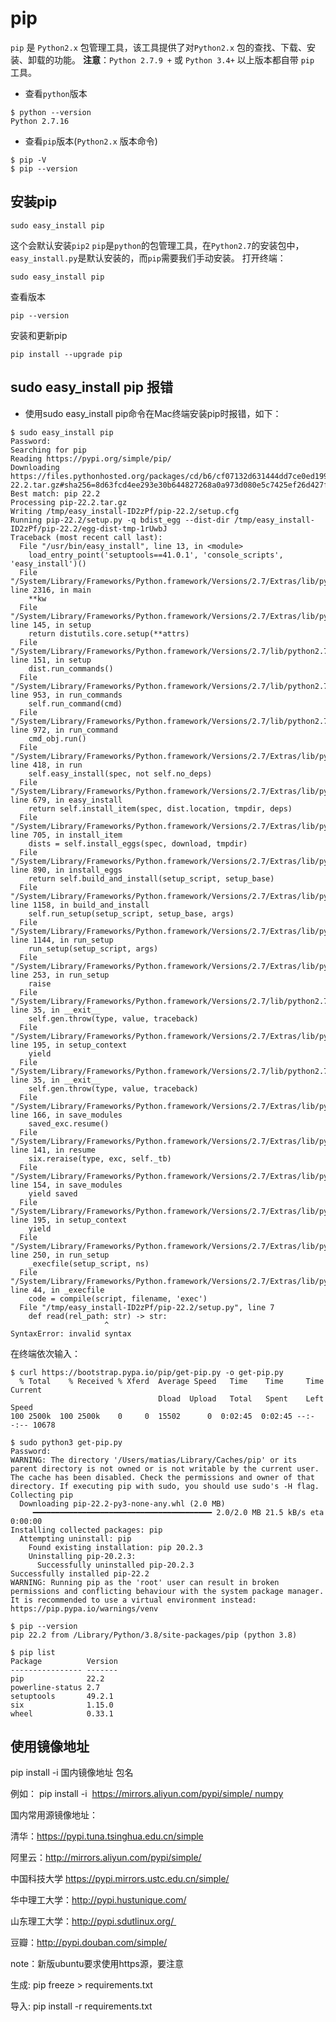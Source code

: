 <!--
 * @Author: matiastang
 * @Date: 2022-07-26 14:51:42
 * @LastEditors: matiastang
 * @LastEditTime: 2022-07-26 17:35:31
 * @FilePath: /matias-python/md/pip.md
 * @Description: pip
-->
# pip

`pip` 是 `Python2.x` 包管理工具，该工具提供了对`Python2.x` 包的查找、下载、安装、卸载的功能。
**注意**：`Python 2.7.9 +` 或 `Python 3.4+` 以上版本都自带 `pip` 工具。

* 查看`python`版本

```
$ python --version
Python 2.7.16
```

* 查看`pip`版本(`Python2.x` 版本命令)

```
$ pip -V
$ pip --version
```

## 安装pip

```
sudo easy_install pip
```
这个会默认安装`pip2`
`pip`是`python`的包管理工具，在`Python2.7`的安装包中，`easy_install.py`是默认安装的，而`pip`需要我们手动安装。
打开终端：
```
sudo easy_install pip
```
查看版本
```
pip --version
```
安装和更新pip
```
pip install --upgrade pip
```

## sudo easy_install pip 报错

* 使用sudo easy_install pip命令在Mac终端安装pip时报错，如下：
  
```
$ sudo easy_install pip
Password:
Searching for pip
Reading https://pypi.org/simple/pip/
Downloading https://files.pythonhosted.org/packages/cd/b6/cf07132d631444dd7ce0ed199f2327eb34e2418f1675145e5b10e1ee65cd/pip-22.2.tar.gz#sha256=8d63fcd4ee293e30b644827268a0a973d080e5c7425ef26d427f5eb2126c7681
Best match: pip 22.2
Processing pip-22.2.tar.gz
Writing /tmp/easy_install-ID2zPf/pip-22.2/setup.cfg
Running pip-22.2/setup.py -q bdist_egg --dist-dir /tmp/easy_install-ID2zPf/pip-22.2/egg-dist-tmp-1rUwbJ
Traceback (most recent call last):
  File "/usr/bin/easy_install", line 13, in <module>
    load_entry_point('setuptools==41.0.1', 'console_scripts', 'easy_install')()
  File "/System/Library/Frameworks/Python.framework/Versions/2.7/Extras/lib/python/setuptools/command/easy_install.py", line 2316, in main
    **kw
  File "/System/Library/Frameworks/Python.framework/Versions/2.7/Extras/lib/python/setuptools/__init__.py", line 145, in setup
    return distutils.core.setup(**attrs)
  File "/System/Library/Frameworks/Python.framework/Versions/2.7/lib/python2.7/distutils/core.py", line 151, in setup
    dist.run_commands()
  File "/System/Library/Frameworks/Python.framework/Versions/2.7/lib/python2.7/distutils/dist.py", line 953, in run_commands
    self.run_command(cmd)
  File "/System/Library/Frameworks/Python.framework/Versions/2.7/lib/python2.7/distutils/dist.py", line 972, in run_command
    cmd_obj.run()
  File "/System/Library/Frameworks/Python.framework/Versions/2.7/Extras/lib/python/setuptools/command/easy_install.py", line 418, in run
    self.easy_install(spec, not self.no_deps)
  File "/System/Library/Frameworks/Python.framework/Versions/2.7/Extras/lib/python/setuptools/command/easy_install.py", line 679, in easy_install
    return self.install_item(spec, dist.location, tmpdir, deps)
  File "/System/Library/Frameworks/Python.framework/Versions/2.7/Extras/lib/python/setuptools/command/easy_install.py", line 705, in install_item
    dists = self.install_eggs(spec, download, tmpdir)
  File "/System/Library/Frameworks/Python.framework/Versions/2.7/Extras/lib/python/setuptools/command/easy_install.py", line 890, in install_eggs
    return self.build_and_install(setup_script, setup_base)
  File "/System/Library/Frameworks/Python.framework/Versions/2.7/Extras/lib/python/setuptools/command/easy_install.py", line 1158, in build_and_install
    self.run_setup(setup_script, setup_base, args)
  File "/System/Library/Frameworks/Python.framework/Versions/2.7/Extras/lib/python/setuptools/command/easy_install.py", line 1144, in run_setup
    run_setup(setup_script, args)
  File "/System/Library/Frameworks/Python.framework/Versions/2.7/Extras/lib/python/setuptools/sandbox.py", line 253, in run_setup
    raise
  File "/System/Library/Frameworks/Python.framework/Versions/2.7/lib/python2.7/contextlib.py", line 35, in __exit__
    self.gen.throw(type, value, traceback)
  File "/System/Library/Frameworks/Python.framework/Versions/2.7/Extras/lib/python/setuptools/sandbox.py", line 195, in setup_context
    yield
  File "/System/Library/Frameworks/Python.framework/Versions/2.7/lib/python2.7/contextlib.py", line 35, in __exit__
    self.gen.throw(type, value, traceback)
  File "/System/Library/Frameworks/Python.framework/Versions/2.7/Extras/lib/python/setuptools/sandbox.py", line 166, in save_modules
    saved_exc.resume()
  File "/System/Library/Frameworks/Python.framework/Versions/2.7/Extras/lib/python/setuptools/sandbox.py", line 141, in resume
    six.reraise(type, exc, self._tb)
  File "/System/Library/Frameworks/Python.framework/Versions/2.7/Extras/lib/python/setuptools/sandbox.py", line 154, in save_modules
    yield saved
  File "/System/Library/Frameworks/Python.framework/Versions/2.7/Extras/lib/python/setuptools/sandbox.py", line 195, in setup_context
    yield
  File "/System/Library/Frameworks/Python.framework/Versions/2.7/Extras/lib/python/setuptools/sandbox.py", line 250, in run_setup
    _execfile(setup_script, ns)
  File "/System/Library/Frameworks/Python.framework/Versions/2.7/Extras/lib/python/setuptools/sandbox.py", line 44, in _execfile
    code = compile(script, filename, 'exec')
  File "/tmp/easy_install-ID2zPf/pip-22.2/setup.py", line 7
    def read(rel_path: str) -> str:
                     ^
SyntaxError: invalid syntax
```

在终端依次输入：
```
$ curl https://bootstrap.pypa.io/pip/get-pip.py -o get-pip.py
  % Total    % Received % Xferd  Average Speed   Time    Time     Time  Current
                                 Dload  Upload   Total   Spent    Left  Speed
100 2500k  100 2500k    0     0  15502      0  0:02:45  0:02:45 --:--:-- 10678
```
```
$ sudo python3 get-pip.py
Password:
WARNING: The directory '/Users/matias/Library/Caches/pip' or its parent directory is not owned or is not writable by the current user. The cache has been disabled. Check the permissions and owner of that directory. If executing pip with sudo, you should use sudo's -H flag.
Collecting pip
  Downloading pip-22.2-py3-none-any.whl (2.0 MB)
     ━━━━━━━━━━━━━━━━━━━━━━━━━━━━━━━━━━━━━━━━ 2.0/2.0 MB 21.5 kB/s eta 0:00:00
Installing collected packages: pip
  Attempting uninstall: pip
    Found existing installation: pip 20.2.3
    Uninstalling pip-20.2.3:
      Successfully uninstalled pip-20.2.3
Successfully installed pip-22.2
WARNING: Running pip as the 'root' user can result in broken permissions and conflicting behaviour with the system package manager. It is recommended to use a virtual environment instead: https://pip.pypa.io/warnings/venv
```
```
$ pip --version
pip 22.2 from /Library/Python/3.8/site-packages/pip (python 3.8)
```
```
$ pip list
Package          Version
---------------- -------
pip              22.2
powerline-status 2.7
setuptools       49.2.1
six              1.15.0
wheel            0.33.1
```

## 使用镜像地址

pip install -i 国内镜像地址 包名

例如： pip install -i  https://mirrors.aliyun.com/pypi/simple/ numpy



国内常用源镜像地址：

清华：https://pypi.tuna.tsinghua.edu.cn/simple

阿里云：http://mirrors.aliyun.com/pypi/simple/

中国科技大学 https://pypi.mirrors.ustc.edu.cn/simple/

华中理工大学：http://pypi.hustunique.com/

山东理工大学：http://pypi.sdutlinux.org/ 

豆瓣：http://pypi.douban.com/simple/

note：新版ubuntu要求使用https源，要注意

生成: pip freeze > requirements.txt 

导入: pip install -r requirements.txt
